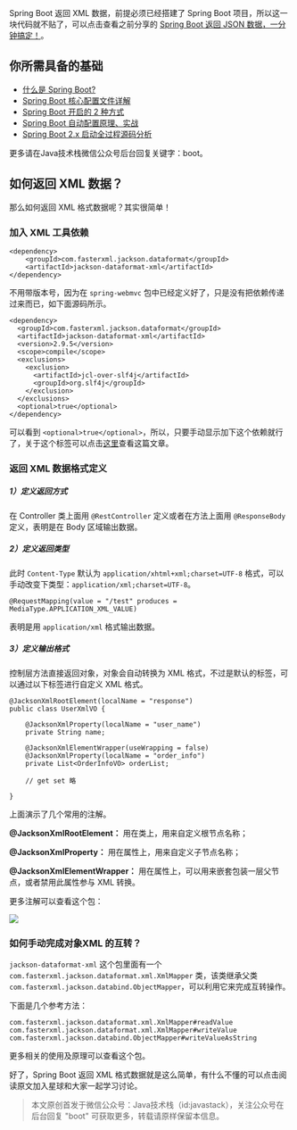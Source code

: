 
Spring Boot 返回 XML 数据，前提必须已经搭建了 Spring Boot 项目，所以这一块代码就不贴了，可以点击查看之前分享的 [Spring Boot 返回 JSON 数据，一分钟搞定！](https://mp.weixin.qq.com/s/cFztjzQttMwBQJqAowUZ2A)。

## 你所需具备的基础

- [什么是 Spring Boot?](https://mp.weixin.qq.com/s/jWLcPxTg9bH3D9_7qbYbfw)
- [Spring Boot 核心配置文件详解](https://mp.weixin.qq.com/s/BzXNfBzq-2TOCbiHG3xcsQ)
- [Spring Boot 开启的 2 种方式](https://mp.weixin.qq.com/s/PYM_iV-u3dPMpP3MNz7Hig)
- [Spring Boot 自动配置原理、实战](https://mp.weixin.qq.com/s/gs2zLSH6m9ijO0-pP2sr9Q)
- [Spring Boot 2.x 启动全过程源码分析](https://mp.weixin.qq.com/s/iMPXjuKRKT5lMZ4oVSp4Ww)

更多请在Java技术栈微信公众号后台回复关键字：boot。

## 如何返回 XML 数据？

那么如何返回 XML 格式数据呢？其实很简单！

### 加入 XML 工具依赖

```
<dependency>
    <groupId>com.fasterxml.jackson.dataformat</groupId>
    <artifactId>jackson-dataformat-xml</artifactId>
</dependency>
```

不用带版本号，因为在 `spring-webmvc` 包中已经定义好了，只是没有把依赖传递过来而已，如下面源码所示。

```
<dependency>
  <groupId>com.fasterxml.jackson.dataformat</groupId>
  <artifactId>jackson-dataformat-xml</artifactId>
  <version>2.9.5</version>
  <scope>compile</scope>
  <exclusions>
    <exclusion>
      <artifactId>jcl-over-slf4j</artifactId>
      <groupId>org.slf4j</groupId>
    </exclusion>
  </exclusions>
  <optional>true</optional>
</dependency>
```

可以看到 `<optional>true</optional>`，所以，只要手动显示加下这个依赖就行了，关于这个标签可以点击[这里](https://mp.weixin.qq.com/s/6WIX8WzoJvcBPZDI9AxQPw)查看这篇文章。

### 返回 XML 数据格式定义

##### 1）定义返回方式

在 Controller 类上面用 `@RestController` 定义或者在方法上面用 `@ResponseBody` 定义，表明是在 Body 区域输出数据。

##### 2）定义返回类型

此时 `Content-Type` 默认为 `application/xhtml+xml;charset=UTF-8` 格式，可以手动改变下类型：`application/xml;charset=UTF-8`。

```
@RequestMapping(value = "/test" produces = MediaType.APPLICATION_XML_VALUE)
```

表明是用 `application/xml` 格式输出数据。

##### 3）定义输出格式

控制层方法直接返回对象，对象会自动转换为 XML 格式，不过是默认的标签，可以通过以下标签进行自定义 XML 格式。

```
@JacksonXmlRootElement(localName = "response")
public class UserXmlVO {

	@JacksonXmlProperty(localName = "user_name")
	private String name;

	@JacksonXmlElementWrapper(useWrapping = false)
	@JacksonXmlProperty(localName = "order_info")
	private List<OrderInfoVO> orderList;
	
	// get set 略
	
}
```

上面演示了几个常用的注解。

**@JacksonXmlRootElement：** 用在类上，用来自定义根节点名称；

**@JacksonXmlProperty：** 用在属性上，用来自定义子节点名称；

**@JacksonXmlElementWrapper：** 用在属性上，可以用来嵌套包装一层父节点，或者禁用此属性参与 XML 转换。

更多注解可以查看这个包：

![](http://qianniu.javastack.cn/18-8-16/89032800.jpg)

### 如何手动完成对象XML 的互转？

`jackson-dataformat-xml` 这个包里面有一个 `com.fasterxml.jackson.dataformat.xml.XmlMapper` 类，该类继承父类 `com.fasterxml.jackson.databind.ObjectMapper`，可以利用它来完成互转操作。

下面是几个参考方法：

```
com.fasterxml.jackson.dataformat.xml.XmlMapper#readValue
com.fasterxml.jackson.dataformat.xml.XmlMapper#writeValue
com.fasterxml.jackson.databind.ObjectMapper#writeValueAsString
```

更多相关的使用及原理可以查看这个包。

好了，Spring Boot 返回 XML 格式数据就是这么简单，有什么不懂的可以点击阅读原文加入星球和大家一起学习讨论。

> 本文原创首发于微信公众号：Java技术栈（id:javastack），关注公众号在后台回复 "boot" 可获取更多，转载请原样保留本信息。
